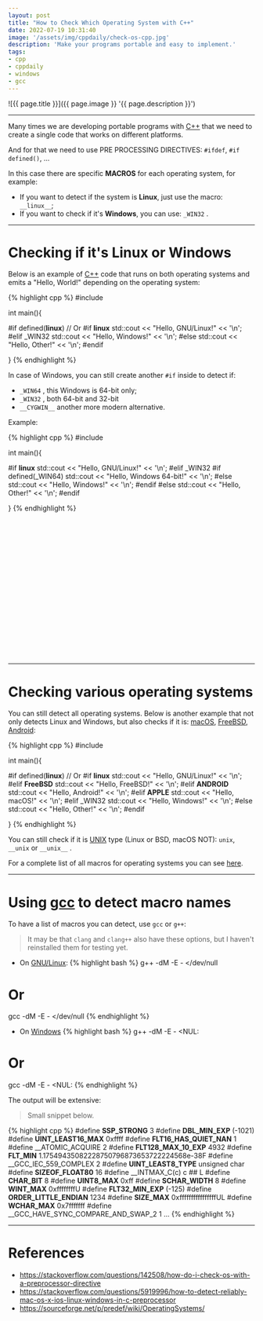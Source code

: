 ```yaml
---
layout: post
title: "How to Check Which Operating System with C++"
date: 2022-07-19 10:31:40
image: '/assets/img/cppdaily/check-os-cpp.jpg'
description: 'Make your programs portable and easy to implement.'
tags:
- cpp
- cppdaily
- windows
- gcc
---
```


![{{ page.title }}]({{ page.image }} '{{ page.description }}')

---

Many times we are developing portable programs with [C++](https://terminalroot.com/tags#cpp) that we need to create a single code that works on different platforms.

And for that we need to use PRE PROCESSING DIRECTIVES: `#ifdef`, `#if defined()`, ...

In this case there are specific **MACROS** for each operating system, for example:

+ If you want to detect if the system is **Linux**, just use the macro: `__linux__`;
+ If you want to check if it's **Windows**, you can use: `_WIN32` .

---

# Checking if it's Linux or Windows
Below is an example of [C++](https://terminalroot.com/tags#cpp) code that runs on both operating systems and emits a "Hello, World!" depending on the operating system:

{% highlight cpp %}
#include <iostream>

int main(){

#if defined(__linux__) // Or #if __linux__
  std::cout << "Hello, GNU/Linux!" << '\n';
#elif _WIN32
  std::cout << "Hello, Windows!" << '\n';
#else
  std::cout << "Hello, Other!" << '\n';
#endif

}
{% endhighlight %}

In case of Windows, you can still create another `#if` inside to detect if:
+ `_WIN64` , this Windows is 64-bit only;
+ `_WIN32` , both 64-bit and 32-bit
+ `__CYGWIN__` another more modern alternative.

Example:

{% highlight cpp %}
#include <iostream>

int main(){

#if __linux__
  std::cout << "Hello, GNU/Linux!" << '\n';
#elif _WIN32
  #if defined(_WIN64)
    std::cout << "Hello, Windows 64-bit!" << '\n';
  #else
    std::cout << "Hello, Windows!" << '\n';
  #endif
#else
  std::cout << "Hello, Other!" << '\n';
#endif

}
{% endhighlight %}


<!-- SQUARE - GAMES ROOT -->
<script async src="//pagead2.googlesyndication.com/pagead/js/adsbygoogle.js"></script>
<ins class="adsbygoogle"
style="display:inline-block;width:336px;height:280px"
data-ad-client="ca-pub-2838251107855362"
data-ad-slot="5351066970"></ins>
<script>
(adsbygoogle = window.adsbygoogle || []).push({});
</script>

---

# Checking various operating systems
You can still detect all operating systems. Below is another example that not only detects Linux and Windows, but also checks if it is: [macOS](https://terminalroot.com/tags#macos), [FreeBSD](https://terminalroot.com/tags#freebsd), [Android](https://terminalroot.com/tags#android):

{% highlight cpp %}
#include <iostream>

int main(){

#if defined(__linux__) // Or #if __linux__
  std::cout << "Hello, GNU/Linux!" << '\n';
#elif __FreeBSD__
  std::cout << "Hello, FreeBSD!" << '\n';
#elif __ANDROID__
  std::cout << "Hello, Android!" << '\n';
#elif __APPLE__
  std::cout << "Hello, macOS!" << '\n';
#elif _WIN32
  std::cout << "Hello, Windows!" << '\n';
#else
  std::cout << "Hello, Other!" << '\n';
#endif

}
{% endhighlight %}

You can still check if it is [UNIX](https://terminalroot.com/tags#unix) type (Linux or BSD, macOS NOT): `unix`, `__unix` or `__unix__` .

For a complete list of all macros for operating systems you can see [here](https://sourceforge.net/p/predef/wiki/OperatingSystems/).

---

# Using [gcc](https://terminalroot.com/tags#gcc) to detect macro names
To have a list of macros you can detect, use `gcc` or `g++`:
> It may be that `clang` and `clang++` also have these options, but I haven't reinstalled them for testing yet.

+ On [GNU/Linux](https://terminalroot.com/tags#gnu):
{% highlight bash %}
g++ -dM -E - </dev/null
# Or
gcc -dM -E - </dev/null
{% endhighlight %}

+ On [Windows](https://terminalroot.com/tags#windows)
{% highlight bash %}
g++ -dM -E - <NUL:
# Or
gcc -dM -E - <NUL:
{% endhighlight %}

The output will be extensive:
> Small snippet below.

{% highlight cpp %}
#define __SSP_STRONG__ 3
#define __DBL_MIN_EXP__ (-1021)
#define __UINT_LEAST16_MAX__ 0xffff
#define __FLT16_HAS_QUIET_NAN__ 1
#define __ATOMIC_ACQUIRE 2
#define __FLT128_MAX_10_EXP__ 4932
#define __FLT_MIN__ 1.17549435082228750796873653722224568e-38F
#define __GCC_IEC_559_COMPLEX 2
#define __UINT_LEAST8_TYPE__ unsigned char
#define __SIZEOF_FLOAT80__ 16
#define __INTMAX_C(c) c ## L
#define __CHAR_BIT__ 8
#define __UINT8_MAX__ 0xff
#define __SCHAR_WIDTH__ 8
#define __WINT_MAX__ 0xffffffffU
#define __FLT32_MIN_EXP__ (-125)
#define __ORDER_LITTLE_ENDIAN__ 1234
#define __SIZE_MAX__ 0xffffffffffffffffUL
#define __WCHAR_MAX__ 0x7fffffff
#define __GCC_HAVE_SYNC_COMPARE_AND_SWAP_2 1
...
{% endhighlight %}


<!-- RECTANGLE 2 - OnParagragraph -->
<script async src="//pagead2.googlesyndication.com/pagead/js/adsbygoogle.js"></script>
<ins class="adsbygoogle"
style="display:block; text-align:center;"
data-ad-layout="in-article"
data-ad-format="fluid"
data-ad-client="ca-pub-2838251107855362"
data-ad-slot="8549252987"></ins>
<script>
(adsbygoogle = window.adsbygoogle || []).push({});
</script>

---

# References
+ <https://stackoverflow.com/questions/142508/how-do-i-check-os-with-a-preprocessor-directive>
+ <https://stackoverflow.com/questions/5919996/how-to-detect-reliably-mac-os-x-ios-linux-windows-in-c-preprocessor>
+ <https://sourceforge.net/p/predef/wiki/OperatingSystems/>



